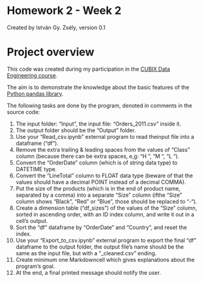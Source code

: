 # Homework 2 - Week 2
Created by István Gy. Zsély, version 0.1

# Project overview
This code was created during my participation in the [CUBIX Data Engineering course](https://courses.cubixedu.com/kepzes/data-engineer-23q4).

The aim is to demonstrate the knowledge about the basic features of the [Python pandas library](https://pandas.pydata.org/).

The following tasks are done by the program, denoted in comments in the source code:

1. The input folder: “Input”, the input file: “Orders_2011.csv” inside it.
2. The output folder should be the “Output” folder.
3. Use your “Read_csv.ipynb” external program to read theinput file into a dataframe (“df”).
4. Remove the extra trailing & leading spaces from the values of “Class” column (because there can be extra spaces, e,g: “H “, “M “, “L “).
5. Convert the “OrderDate” column (which is of string data type) to DATETIME type.
6. Convert the “LineTotal” column to FLOAT data type (beware of that the values should have a decimal POINT instead of a decimal COMMA).
7. Put the size of the products (which is in the end of product name, separated by a comma) into a separate “Size” column (ifthe “Size” column shows “Black”, “Red” or “Blue”, those should be replaced to “-“).
8. Create a dimension table (“df_sizes”) of the values of the “Size” column, sorted in ascending order, with an ID index column, and write it out in a cell’s output.
9. Sort the “df” dataframe by “OrderDate” and “Country”, and reset the index.
10. Use your “Export_to_csv.ipynb” external program to export the final “df” dataframe to the output folder, the output file’s name should be the same as the input file, but with a “_cleaned.csv” ending.
11. Create minimum one Markdowncell which gives explanations about the program’s goal.
12. At the end, a final printed message should notify the user.